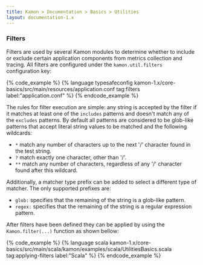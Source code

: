 ```yaml
---
title: Kamon > Documentation > Basics > Utilities
layout: documentation-1.x
---
```


### Filters

Filters are used by several Kamon modules to determine whether to include or exclude certain application components from
metrics collection and tracing. All filters are configured under the `kamon.util.filters` configuration key:

{% code_example %}
{%   language typesafeconfig kamon-1.x/core-basics/src/main/resources/application.conf tag:filters label:"application.conf" %}
{% endcode_example %}

The rules for filter execution are simple: any string is accepted by the filter if it matches at least one of the
`includes` patterns and doesn't match any of the `excludes` patterns. By default all patterns are considered to be glob-like
patterns that accept literal string values to be matched and the following wildcards:
  - `*` match any number of characters up to the next '/' character found in the test string.
  - `?` match exactly one character, other than '/'.
  - `**` match any number of characters, regardless of any '/' character found after this wildcard.

Additionally, a matcher type prefix can be added to select a different type of matcher. The only supported prefixes are:
  - `glob:` specifies that the remaining of the string is a glob-like pattern.
  - `regex:` specifies that the remaining of the string is a regular expression pattern.

After filters have been defined they can be applied by using the `Kamon.filter(...)` function as shown bellow:


{% code_example %}
{%   language scala kamon-1.x/core-basics/src/main/scala/kamon/examples/scala/UtilitiesBasics.scala tag:applying-filters label:"Scala" %}
{% endcode_example %}
